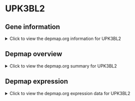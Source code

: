 <h1>UPK3BL2</h1>

<h2>Gene information</h2>
<details>
  <summary>Click to view the depmap.org information for UPK3BL2</summary>
  <iframe src="https://depmap.org/portal/gene/UPK3BL2?tab=about" style="border:none;width:100%;height:800px"></iframe>
</details>

<h2>Depmap overview</h2>
<details>
  <summary>Click to view the depmap.org summary for UPK3BL2</summary>
  <iframe src="https://depmap.org/portal/gene/UPK3BL2?tab=overview" style="border:none;width:100%;height:800px"></iframe>
</details>

<h2>Depmap expression</h2>
<details>
  <summary>Click to view the depmap.org expression data for UPK3BL2</summary>
  <iframe src="https://depmap.org/portal/gene/UPK3BL2?tab=characterization" style="border:none;width:100%;height:800px"></iframe>
</details>


<!--
<h2>Reactome Pathway diagram</h2>
PNAME
-->


